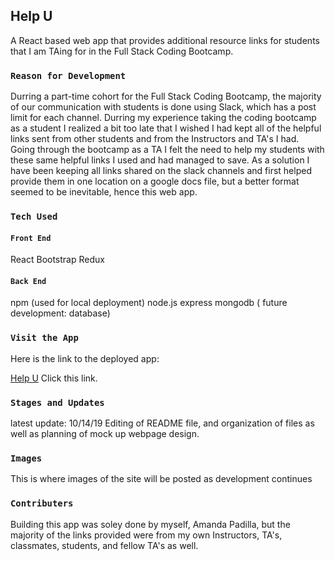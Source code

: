 ## Help U

A React based web app that provides additional resource links for students that I am TAing for in the Full Stack Coding Bootcamp.

### `Reason for Development`

Durring a part-time cohort for the Full Stack Coding Bootcamp, the majority of our communication with students is done using Slack, which has a post limit for each channel. Durring my experience taking the coding bootcamp as a student I realized a bit too late that I wished I had kept all of the helpful links sent from other students and from the Instructors and TA's I had. Going through the bootcamp as a TA I felt the need to help my students with these same helpful links I used and had managed to save. As a solution I have been keeping all links shared on the slack channels and first helped provide them in one location on a google docs file, but a better format seemed to be inevitable, hence this web app.

### `Tech Used`

#### `Front End`

React
Bootstrap
Redux

#### `Back End`

npm (used for local deployment)
node.js
express
mongodb ( future development: database)

### `Visit the App`

Here is the link to the deployed app:

[Help U](https://helpu.herokuapp.com/) Click this link.

### `Stages and Updates`

latest update: 10/14/19 
Editing of README file, and organization of files as well as planning of mock up webpage design.

### `Images`

This is where images of the site will be posted as development continues

### `Contributers`

Building this app was soley done by myself, Amanda Padilla, but the majority of the links provided were from my own Instructors, TA's, classmates, students, and fellow TA's as well.
